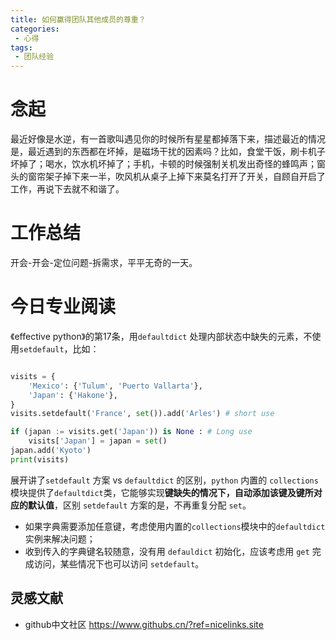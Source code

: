 ```yaml
---
title: 如何赢得团队其他成员的尊重？
categories:
 - 心得
tags: 
 - 团队经验
---
```


# 念起

最近好像是水逆，有一首歌叫遇见你的时候所有星星都掉落下来，描述最近的情况是，最近遇到的东西都在坏掉，是磁场干扰的因素吗？比如，食堂干饭，刷卡机子坏掉了；喝水，饮水机坏掉了；手机，卡顿的时候强制关机发出奇怪的蜂鸣声；窗头的窗帘架子掉下来一半，吹风机从桌子上掉下来莫名打开了开关，自顾自开启了工作，再说下去就不和谐了。

# 工作总结

 开会-开会-定位问题-拆需求，平平无奇的一天。

# 今日专业阅读

《effective python》的第17条，用`defaultdict` 处理内部状态中缺失的元素，不使用`setdefault`，比如：
```python

visits = {
    'Mexico': {'Tulum', 'Puerto Vallarta'},
    'Japan': {'Hakone'},
}
visits.setdefault('France', set()).add('Arles') # short use

if (japan := visits.get('Japan')) is None : # Long use
    visits['Japan'] = japan = set()
japan.add('Kyoto')
print(visits)
```
展开讲了`setdefault` 方案 vs `defaultdict` 的区别，`python` 内置的 `collections` 模块提供了`defaultdict`类，它能够实现**键缺失的情况下，自动添加该键及键所对应的默认值**，区别 `setdefault` 方案的是，不再重复分配 `set`。
- 如果字典需要添加任意键，考虑使用内置的`collections`模块中的`defaultdict`实例来解决问题；
- 收到传入的字典键名较随意，没有用 `defauldict` 初始化，应该考虑用 `get` 完成访问，某些情况下也可以访问 `setdefault`。
  

## 灵感文献

-  github中文社区 https://www.githubs.cn/?ref=nicelinks.site
